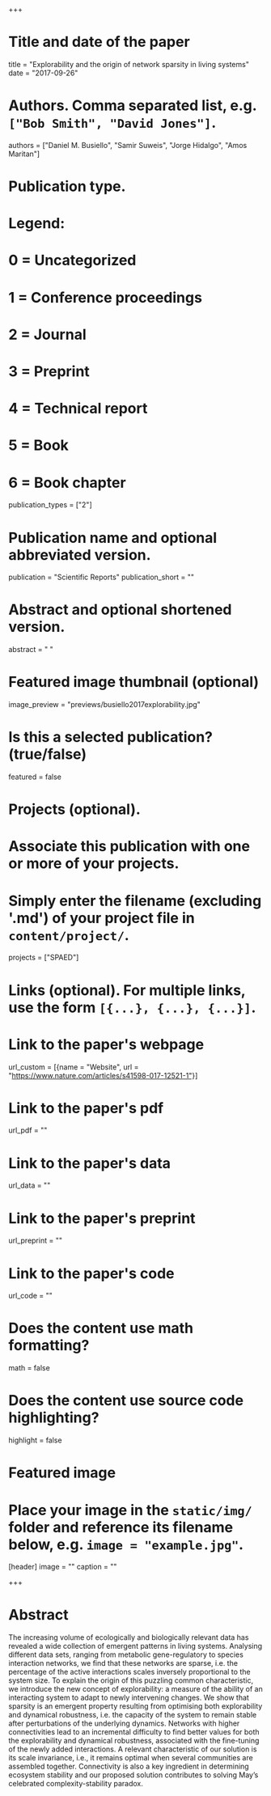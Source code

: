 +++
# Title and date of the paper
title = "Explorability and the origin of network sparsity in living systems"
date = "2017-09-26"

# Authors. Comma separated list, e.g. `["Bob Smith", "David Jones"]`.
authors = ["Daniel M. Busiello", "Samir Suweis", "Jorge Hidalgo", "Amos Maritan"]

# Publication type.
# Legend:
# 0 = Uncategorized
# 1 = Conference proceedings
# 2 = Journal
# 3 = Preprint
# 4 = Technical report
# 5 = Book
# 6 = Book chapter
publication_types = ["2"]

# Publication name and optional abbreviated version.
publication = "Scientific Reports"
publication_short = ""

# Abstract and optional shortened version.
abstract = " "
# Featured image thumbnail (optional)
image_preview = "previews/busiello2017explorability.jpg"

# Is this a selected publication? (true/false)
featured = false

# Projects (optional).
#   Associate this publication with one or more of your projects.
#   Simply enter the filename (excluding '.md') of your project file in `content/project/`.
projects = ["SPAED"]

# Links (optional). For multiple links, use the form `[{...}, {...}, {...}]`.
# Link to the paper's webpage
url_custom = [{name = "Website", url = "https://www.nature.com/articles/s41598-017-12521-1"}]
# Link to the paper's pdf
url_pdf = ""
# Link to the paper's data
url_data = ""
# Link to the paper's preprint
url_preprint = ""
# Link to the paper's code
url_code = ""


# Does the content use math formatting?
math = false

# Does the content use source code highlighting?
highlight = false

# Featured image
# Place your image in the `static/img/` folder and reference its filename below, e.g. `image = "example.jpg"`.
[header]
image = ""
caption = ""

+++

# Abstract
The increasing volume of ecologically and biologically relevant data has revealed a wide collection of emergent patterns in living systems. Analysing different data sets, ranging from metabolic gene-regulatory to species interaction networks, we find that these networks are sparse, i.e. the percentage of the active interactions scales inversely proportional to the system size. To explain the origin of this puzzling common characteristic, we introduce the new concept of explorability: a measure of the ability of an interacting system to adapt to newly intervening changes. We show that sparsity is an emergent property resulting from optimising both explorability and dynamical robustness, i.e. the capacity of the system to remain stable after perturbations of the underlying dynamics. Networks with higher connectivities lead to an incremental difficulty to find better values for both the explorability and dynamical robustness, associated with the fine-tuning of the newly added interactions. A relevant characteristic of our solution is its scale invariance, i.e., it remains optimal when several communities are assembled together. Connectivity is also a key ingredient in determining ecosystem stability and our proposed solution contributes to solving May’s celebrated complexity-stability paradox.
